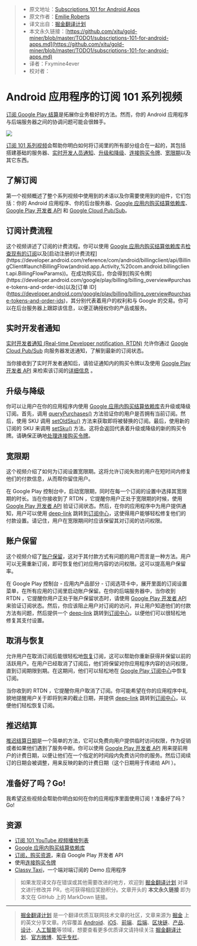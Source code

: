 > * 原文地址：[Subscriptions 101 for Android Apps](https://medium.com/androiddevelopers/subscriptions-101-for-android-apps-b7005a7e93a6)
> * 原文作者：[Emilie Roberts](https://medium.com/@emilieroberts)
> * 译文出自：[掘金翻译计划](https://github.com/xitu/gold-miner)
> * 本文永久链接：[https://github.com/xitu/gold-miner/blob/master/TODO1/subscriptions-101-for-android-apps.md](https://github.com/xitu/gold-miner/blob/master/TODO1/subscriptions-101-for-android-apps.md)
> * 译者：Fxymine4ever
> * 校对者：

# Android 应用程序的订阅 101 系列视频

[订阅 Google Play 结算](https://developer.android.com/google/play/billing/billing_subscriptions)是拓展你业务极好的方法。然而，你的 Android 应用程序与后端服务器之间的协调问题可能会很棘手。

![](https://cdn-images-1.medium.com/max/7448/1*UvuzX1CDUzXPCOc60H9AVA.png)

[订阅 101 系列视频](https://www.youtube.com/playlist?list=PLWz5rJ2EKKc9J8ylTbNo1mnwciEyMbxZG)会帮助你明白如何将订阅里的所有部分组合在一起的，其包括搭建基础的服务器、[实时开发人员通知](https://developer.android.com/google/play/billing/realtime_developer_notifications)、[升级和降级](https://developer.android.com/google/play/billing/billing_subscriptions#Allow-upgrade)、[连接购买令牌](https://medium.com/androiddevelopers/implementing-linkedpurchasetoken-correctly-to-prevent-duplicate-subscriptions-82dfbf7167da)、[宽限期](https://developer.android.com/google/play/billing/billing_subscriptions#account-hold---subscription_on_hold)以及其它东西。

## 了解订阅

第一个视频概述了整个系列视频中使用到的术语以及你需要使用到的组件，它们包括：你的 Android 应用程序、你的后台服务器、[Google 应用内购买结算依赖库](https://developer.android.com/google/play/billing/billing_library_overview)、[Google Play 开发者 API](https://developers.google.com/android-publisher/) 和 [Google Cloud Pub/Sub](https://developer.android.com/google/play/billing/realtime_developer_notifications)。

## 订阅计费流程

这个视频讲述了订阅的计费流程。你可以使用 [Google 应用内购买结算依赖库](https://developer.android.com/google/play/billing/billing_library_overview)去[检查现有的订阅](https://developer.android.com/reference/com/android/billingclient/api/BillingClient#queryPurchases(java.lang.String))以及[启动注册的计费流程](https://developer.android.com/reference/com/android/billingclient/api/BillingClient#launchBillingFlow(android.app.Activity,%20com.android.billingclient.api.BillingFlowParams))。在成功购买后，你会得到[购买令牌](https://developer.android.com/google/play/billing/billing_overview#purchase-tokens-and-order-ids)以及[订单 ID](https://developer.android.com/google/play/billing/billing_overview#purchase-tokens-and-order-ids)，其分别代表着用户的权利和与 Google 的交易。你可以在后台服务器上跟踪该信息，以便正确授权你的产品或服务。

## 实时开发者通知

[实时开发者通知 (Real-time Developer notification, RTDN)](https://developer.android.com/google/play/billing/realtime_developer_notifications) 允许你通过 [Google Cloud Pub/Sub](https://cloud.google.com/pubsub/docs/) 向服务器发送通知，了解到最新的订阅状态。

当你接收到了实时开发者通知后，请验证通知内的购买令牌以及使用 [Google Play 开发者 API](https://developers.google.com/android-publisher/) 来检索该订阅的[详细信息](https://developers.google.com/android-publisher/api-ref/purchases/subscriptions) 。

## 升级与降级

你可以让用户在你的应用程序内使用 [Google 应用内购买结算依赖库](https://developer.android.com/google/play/billing/billing_library_overview)去升级或降级订阅。首先，调用 [queryPurchases()](https://developer.android.com/reference/com/android/billingclient/api/BillingClient#queryPurchases(java.lang.String)) 方法验证你的用户是否拥有当前订阅。然后，使用 SKU 调用 [setOldSku()](https://developer.android.com/reference/com/android/billingclient/api/BillingFlowParams.Builder.html#setOldSku(java.lang.String)) 方法来获取即将被替换的订阅。最后，使用新的订阅的 SKU 来调用 [setSku()](https://developer.android.com/reference/com/android/billingclient/api/BillingFlowParams.Builder.html#setOldSku(java.lang.String)) 方法。这将会返回代表着升级或降级的新的购买令牌。请确保正确地[处理连接购买令牌](https://medium.com/androiddevelopers/implementing-linkedpurchasetoken-correctly-to-prevent-duplicate-subscriptions-82dfbf7167da)。

## 宽限期

这个视频介绍了如何为订阅设置宽限期。这将允许订阅失败的用户在短时间内修复他们的付款信息，从而帮你留住用户。

在 Google Play 控制台中，启动宽限期，同时在每一个订阅的设置中选择其宽限期的时长。当在你接收到了 RTDN ，它提醒你用户正处于宽限期的时候，使用 [Google Play 开发者 API](https://developers.google.com/android-publisher/) 验证订阅状态。然后，在你的应用程序中为用户提供通知，用户可以使用 [deep-link](https://developer.android.com/google/play/billing/billing_subscriptions#deep-links-manage-subs) 跳转到[订阅中心](https://play.google.com/store/account/subscriptions)，这使得用户能够轻松修复他们的付款设置。请记住，用户在宽限期间时应该保留其对订阅的访问权限。

## 账户保留

这个视频介绍了[账户保留](https://developer.android.com/google/play/billing/billing_subscriptions#account-hold---subscription_on_hold)，这对于其付款方式有问题的用户而言是一种方法。用户可以无需重新订阅，即可恢复他们对应用内容的访问权限。这可以提高用户保留率。

在 Google Play 控制台 - 应用内产品部分 - 订阅选项卡中，展开里面的订阅设置菜单，在所有应用的订阅里启动账户保留。在你的后端服务器中，当你收到 RTDN ，它提醒你用户正处于账户保留状态时，请使用 [Google Play 开发者 API](https://developers.google.com/android-publisher/) 来验证订阅状态。然后，你应该阻止用户对订阅的访问，并让用户知道他们的付款方法有问题，然后提供一个 [deep-link](https://developer.android.com/google/play/billing/billing_subscriptions#deep-links-manage-subs) 跳转到[订阅中心](https://play.google.com/store/account/subscriptions)，以便他们可以很轻松地修复其支付设置。

## 取消与恢复

允许用户在取消订阅后能很轻松地[恢复](https://developer.android.com/google/play/billing/billing_subscriptions#restore)订阅，这可以帮助你重新获得并保留以前的活跃用户。在用户已经取消了订阅后，他们将保留对你应用程序内容的访问权限，直到订阅期限到期。在这期间，他们可以轻松地在 [Google Play 订阅中心](https://play.google.com/store/account/subscriptions)中恢复订阅。

当你收到的 RTDN ，它提醒你用户取消了订阅。你可能希望在你的应用程序中礼貌地提醒用户关于即将到来的截止日期，并提供 [deep-link](https://developer.android.com/google/play/billing/billing_subscriptions#deep-links-manage-subs) 跳转到[订阅中心](https://play.google.com/store/account/subscriptions)，以便他们轻松恢复订阅。

## 推迟结算

[推迟结算日期](https://developer.android.com/google/play/billing/billing_subscriptions#Defer)是一个简单的方法，它可以免费向用户提供临时访问权限，作为促销或者如果他们遇到了服务中断。你可以使用 [Google Play 开发者 API](https://developers.google.com/android-publisher/api-ref/purchases/subscriptions/defer) 用来提前用户的计费日期，以便让他们在一个指定的时间段内免费访问你的服务。然后订阅续订的日期会被调整，用来反映的新的计费日期（这个日期用于传递给 API ）。

## 准备好了吗？Go!

我希望这些视频会帮助你明白如何在你的应用程序里面使用订阅！准备好了吗？Go!

## 资源

* [订阅 101 YouTube 视频播放列表](https://www.youtube.com/playlist?list=PLWz5rJ2EKKc9J8ylTbNo1mnwciEyMbxZG)
* [Google 应用内购买结算依赖库](https://developer.android.com/google/play/billing/billing_library_overview)
* [订阅，购买资源](https://developers.google.com/android-publisher/api-ref/purchases/subscriptions#resource)，来自 Google Play 开发者 API
* 使用[连接购买令牌](https://medium.com/androiddevelopers/implementing-linkedpurchasetoken-correctly-to-prevent-duplicate-subscriptions-82dfbf7167da)
* [Classy Taxi](https://github.com/googlesamples/android-play-billing/tree/master/ClassyTaxi)，一个端对端订阅的 Demo 应用程序

> 如果发现译文存在错误或其他需要改进的地方，欢迎到 [掘金翻译计划](https://github.com/xitu/gold-miner) 对译文进行修改并 PR，也可获得相应奖励积分。文章开头的 **本文永久链接** 即为本文在 GitHub 上的 MarkDown 链接。

---

> [掘金翻译计划](https://github.com/xitu/gold-miner) 是一个翻译优质互联网技术文章的社区，文章来源为 [掘金](https://juejin.im) 上的英文分享文章。内容覆盖 [Android](https://github.com/xitu/gold-miner#android)、[iOS](https://github.com/xitu/gold-miner#ios)、[前端](https://github.com/xitu/gold-miner#前端)、[后端](https://github.com/xitu/gold-miner#后端)、[区块链](https://github.com/xitu/gold-miner#区块链)、[产品](https://github.com/xitu/gold-miner#产品)、[设计](https://github.com/xitu/gold-miner#设计)、[人工智能](https://github.com/xitu/gold-miner#人工智能)等领域，想要查看更多优质译文请持续关注 [掘金翻译计划](https://github.com/xitu/gold-miner)、[官方微博](http://weibo.com/juejinfanyi)、[知乎专栏](https://zhuanlan.zhihu.com/juejinfanyi)。
